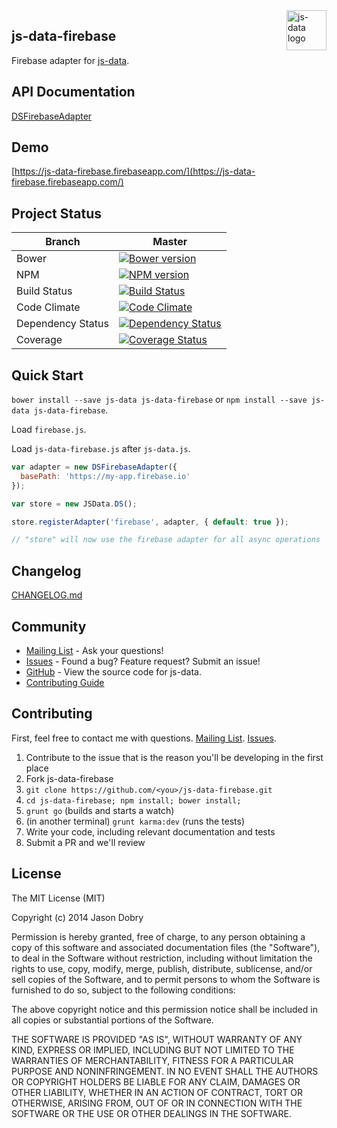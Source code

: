 <img src="https://raw.githubusercontent.com/js-data/js-data/master/js-data.png" alt="js-data logo" title="js-data" align="right" width="64" height="64" />

## js-data-firebase

Firebase adapter for [js-data](http://www.js-data.io/js-data).

## API Documentation
[DSFirebaseAdapter](https://github.com/js-data/js-data/wiki/DSFirebaseAdapter)

## Demo
[https://js-data-firebase.firebaseapp.com/](https://js-data-firebase.firebaseapp.com/)

## Project Status

| Branch | Master |
| ------ | ------ |
| Bower | [![Bower version](https://badge.fury.io/bo/js-data-firebase.png)](http://badge.fury.io/bo/js-data-firebase) |
| NPM | [![NPM version](https://badge.fury.io/js/js-data-firebase.png)](http://badge.fury.io/js/js-data-firebase) |
| Build Status | [![Build Status](https://travis-ci.org/js-data/js-data-firebase.png?branch=master)](https://travis-ci.org/js-data/js-data-firebase) |
| Code Climate | [![Code Climate](https://codeclimate.com/github/js-data/js-data-firebase.png)](https://codeclimate.com/github/js-data/js-data-firebase) |
| Dependency Status | [![Dependency Status](https://gemnasium.com/js-data/js-data-firebase.png)](https://gemnasium.com/js-data/js-data-firebase) |
| Coverage | [![Coverage Status](https://coveralls.io/repos/js-data/js-data-firebase/badge.png?branch=master)](https://coveralls.io/r/js-data/js-data-firebase?branch=master) |

## Quick Start
`bower install --save js-data js-data-firebase` or `npm install --save js-data js-data-firebase`.

Load `firebase.js`.

Load `js-data-firebase.js` after `js-data.js`.

```js
var adapter = new DSFirebaseAdapter({
  basePath: 'https://my-app.firebase.io'
});

var store = new JSData.DS();

store.registerAdapter('firebase', adapter, { default: true });

// "store" will now use the firebase adapter for all async operations
```

## Changelog
[CHANGELOG.md](https://github.com/js-data/js-data-firebase/blob/master/CHANGELOG.md)

## Community
- [Mailing List](https://groups.io/org/groupsio/jsdata) - Ask your questions!
- [Issues](https://github.com/js-data/js-data-firebase/issues) - Found a bug? Feature request? Submit an issue!
- [GitHub](https://github.com/js-data/js-data-firebase) - View the source code for js-data.
- [Contributing Guide](https://github.com/js-data/js-data-firebase/blob/master/CONTRIBUTING.md)

## Contributing

First, feel free to contact me with questions. [Mailing List](https://groups.io/org/groupsio/jsdata). [Issues](https://github.com/js-data/js-data-firebase/issues).

1. Contribute to the issue that is the reason you'll be developing in the first place
1. Fork js-data-firebase
1. `git clone https://github.com/<you>/js-data-firebase.git`
1. `cd js-data-firebase; npm install; bower install;`
1. `grunt go` (builds and starts a watch)
1. (in another terminal) `grunt karma:dev` (runs the tests)
1. Write your code, including relevant documentation and tests
1. Submit a PR and we'll review

## License

The MIT License (MIT)

Copyright (c) 2014 Jason Dobry

Permission is hereby granted, free of charge, to any person obtaining a copy
of this software and associated documentation files (the "Software"), to deal
in the Software without restriction, including without limitation the rights
to use, copy, modify, merge, publish, distribute, sublicense, and/or sell
copies of the Software, and to permit persons to whom the Software is
furnished to do so, subject to the following conditions:

The above copyright notice and this permission notice shall be included in all
copies or substantial portions of the Software.

THE SOFTWARE IS PROVIDED "AS IS", WITHOUT WARRANTY OF ANY KIND, EXPRESS OR
IMPLIED, INCLUDING BUT NOT LIMITED TO THE WARRANTIES OF MERCHANTABILITY,
FITNESS FOR A PARTICULAR PURPOSE AND NONINFRINGEMENT. IN NO EVENT SHALL THE
AUTHORS OR COPYRIGHT HOLDERS BE LIABLE FOR ANY CLAIM, DAMAGES OR OTHER
LIABILITY, WHETHER IN AN ACTION OF CONTRACT, TORT OR OTHERWISE, ARISING FROM,
OUT OF OR IN CONNECTION WITH THE SOFTWARE OR THE USE OR OTHER DEALINGS IN THE
SOFTWARE.
